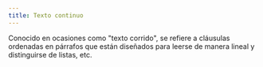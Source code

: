 ```yaml
---
title: Texto continuo
---
```

Conocido en ocasiones como "texto corrido", se refiere a cláusulas ordenadas en párrafos que están diseñados para leerse de manera lineal y distinguirse de listas, etc. 
